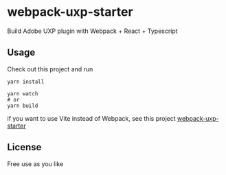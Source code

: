 # webpack-uxp-starter

Build Adobe UXP plugin with Webpack + React + Typescript

## Usage

Check out this project and run

```
yarn install

yarn watch
# or
yarn build
```

if you want to use Vite instead of Webpack, see this project [webpack-uxp-starter](https://github.com/emptykid/webpack-uxp-starter)

## License

Free use as you like
